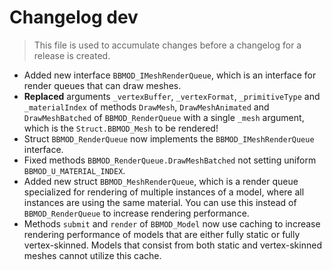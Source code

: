 # Changelog dev
> This file is used to accumulate changes before a changelog for a release is
> created.

* Added new interface `BBMOD_IMeshRenderQueue`, which is an interface for render queues that can draw meshes.
* **Replaced** arguments `_vertexBuffer`, `_vertexFormat`, `_primitiveType` and `_materialIndex` of methods `DrawMesh`, `DrawMeshAnimated` and `DrawMeshBatched` of `BBMOD_RenderQueue` with a single `_mesh` argument, which is the `Struct.BBMOD_Mesh` to be rendered!
* Struct `BBMOD_RenderQueue` now implements the `BBMOD_IMeshRenderQueue` interface.
* Fixed methods `BBMOD_RenderQueue.DrawMeshBatched` not setting uniform `BBMOD_U_MATERIAL_INDEX`.
* Added new struct `BBMOD_MeshRenderQueue`, which is a render queue specialized for rendering of multiple instances of a model, where all instances are using the same material. You can use this instead of `BBMOD_RenderQueue` to increase rendering performance.
* Methods `submit` and `render` of `BBMOD_Model` now use caching to increase rendering performance of models that are either fully static or fully vertex-skinned. Models that consist from both static and vertex-skinned meshes cannot utilize this cache.
